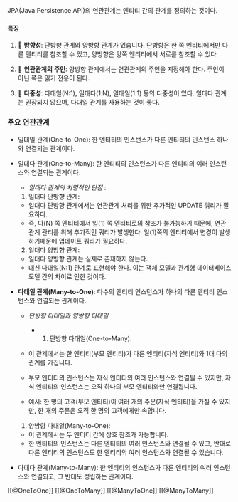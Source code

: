 JPA(Java Persistence API)의 연관관계는 엔티티 간의 관계를 정의하는 것이다.

#### 특징

1. 🔗 **방향성**: 단방향 관계와 양방향 관계가 있습니다. 단방향은 한 쪽 엔티티에서만 다른 엔티티를 참조할 수 있고, 양방향은 양쪽 엔티티에서 서로를 참조할 수 있다.
    
2. 🤝 **연관관계의 주인**: 양방향 관계에서는 연관관계의 주인을 지정해야 한다. 주인이 아닌 쪽은 읽기 전용이 된다.
    
3. 🔢 **다중성**: 다대일(N:1), 일대다(1:N), 일대일(1:1) 등의 다중성이 있다. 일대다 관계는 권장되지 않으며, 다대일 관계를 사용하는 것이 좋다.

### 주요 연관관계

- 일대일 관계(One-to-One): 한 엔티티의 인스턴스가 다른 엔티티의 인스턴스 하나와 연결되는 관계이다. 

- 일대다 관계(One-to-Many): 한 엔티티의 인스턴스가 다른 엔티티의 여러 인스턴스와 연결되는 관계이다. 
	- *일대다 관계의 치명적인 단점* :
	
	1. 일대다 단방향 관계:
    - 일대다 단방향 관계에서는 연관관계 처리를 위한 추가적인 UPDATE 쿼리가 필요하다.
    - 즉, 다(N) 쪽 엔티티에서 일(1) 쪽 엔티티로의 참조가 불가능하기 때문에, 연관관계 관리를 위해 추가적인 쿼리가 발생한다. 일(1)쪽의 엔티티에서 변경이 발생하기때문에 업데이트 쿼리가 필요하다.
    
	2. 일대다 양방향 관계:
    - 일대다 양방향 관계는 실제로 존재하지 않는다.
    - 대신 다대일(N:1) 관계로 표현해야 한다. 이는 객체 모델과 관계형 데이터베이스 모델 간의 차이로 인한 것이다.

- **다대일 관계(Many-to-One)**: 다수의 엔티티 인스턴스가 하나의 다른 엔티티 인스턴스와 연결되는 관계이다. 
	- *단방향 다대일과 양방향 다대일*
		- 1. 단방향 다대일(One-to-Many):
    
    - 이 관계에서는 한 엔티티(부모 엔티티)가 다른 엔티티(자식 엔티티)와 1대 다의 관계를 가집니다.
    - 부모 엔티티의 인스턴스는 자식 엔티티의 여러 인스턴스와 연결될 수 있지만, 자식 엔티티의 인스턴스는 오직 하나의 부모 엔티티와만 연결됩니다.
    - 예시: 한 명의 고객(부모 엔티티)이 여러 개의 주문(자식 엔티티)을 가질 수 있지만, 한 개의 주문은 오직 
	    한 명의 고객에게만 속합니다.
	    
	1. 양방향 다대일(Many-to-One):
    
    - 이 관계에서는 두 엔티티 간에 상호 참조가 가능합니다.
    - 한 엔티티의 인스턴스는 다른 엔티티의 여러 인스턴스와 연결될 수 있고, 반대로 다른 엔티티의 인스턴스도 한 엔티티의 여러 인스턴스와 연결될 수 있습니다.

- 다대다 관계(Many-to-Many): 한 엔티티의 인스턴스가 다른 엔티티의 여러 인스턴스와 연결되고, 그 반대도 성립하는 관계이다.


[[@OneToOne]]
[[@OneToMany]]
[[@ManyToOne]]
[[@ManyToMany]]
